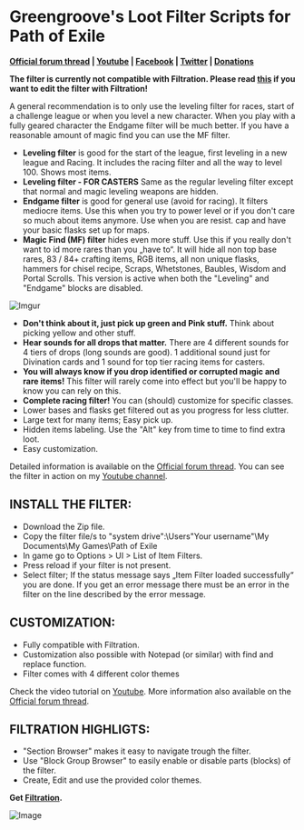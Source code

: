 # Greengroove's Loot Filter Scripts for Path of Exile

**[Official forum thread](https://www.pathofexile.com/forum/view-thread/1566921)
|
[Youtube](https://www.youtube.com/user/Filip303)
|
[Facebook](https://www.facebook.com/GreengroovePOE/)
|
[Twitter](https://twitter.com/GreengroovePOE)
|
[Donations](https://www.paypal.com/cgi-bin/webscr?cmd=_s-xclick&hosted_button_id=ENRA8DXJ9TSBC)**

**The filter is currently not compatible with Filtration. Please read [this](https://github.com/Greengroove/GG-LootFilter/issues/1) if you want to edit the filter with Filtration!**

A general recommendation is to only use the leveling filter for races, start of a challenge league or when you level a new character. When you play with a fully geared character the Endgame filter will be much better. If you have a reasonable amount of magic find you can use the MF filter.

- **Leveling filter** is good for the start of the league, first leveling in a new league and Racing. It includes the racing filter and all the way to level 100. Shows most items.
- **Leveling filter - FOR CASTERS** Same as the regular leveling filter except that normal and magic leveling weapons are hidden.
- **Endgame filter** is good for general use (avoid for racing). It filters mediocre items. Use this when you try to power level or if you don't care so much about items anymore. Use when you are resist. cap and have your basic flasks set up for maps.
- **Magic Find (MF) filter** hides even more stuff. Use this if you really don't want to id more rares than you „have to“. It will hide all non top base rares, 83 / 84+ crafting items, RGB items, all non unique flasks, hammers for chisel recipe, Scraps, Whetstones, Baubles, Wisdom and Portal Scrolls. This version is active when both the "Leveling" and "Endgame" blocks are disabled.

![Imgur](http://i.imgur.com/aU2jxMi.jpg)

- **Don't think about it, just pick up green and Pink stuff.** Think about picking yellow and other stuff.
- **Hear sounds for all drops that matter.** There are 4 different sounds for 4 tiers of drops (long sounds are good). 1 additional sound just for Divination cards and 1 sound for top tier racing items for casters.
- **You will always know if you drop identified or corrupted magic and rare items!** This filter will rarely come into effect but you'll be happy to know you can rely on this.
- **Complete racing filter!** You can (should) customize for specific classes.
- Lower bases and flasks get filtered out as you progress for less clutter.
- Large text for many items; Easy pick up.
- Hidden items labeling. Use the "Alt" key from time to time to find extra loot.
- Easy customization.

Detailed information is available on the [Official forum thread](https://www.pathofexile.com/forum/view-thread/1566921). You can see the filter in action on my [Youtube channel](https://www.youtube.com/user/Filip303).


## INSTALL THE FILTER:

- Download the Zip file.
- Copy the filter file/s to "system drive":\Users\"Your username"\My Documents\My Games\Path of Exile
- In game go to Options > UI > List of Item Filters.
- Press reload if your filter is not present.
- Select filter; If the status message says „Item Filter loaded successfully“ you are done. If you get an error message there must be an error in the filter on the line described by the error message.



## CUSTOMIZATION:

- Fully compatible with Filtration. 
- Customization also possible with Notepad (or similar) with find and replace function.
- Filter comes with 4 different color themes



Check the video tutorial on [Youtube](https://youtu.be/oDu5NT5qdxU). More information also available on the [Official forum thread](https://www.pathofexile.com/forum/view-thread/1566921).



## FILTRATION HIGHLIGTS:
- "Section Browser" makes it easy to navigate trough the filter.
- Use "Block Group Browser" to easily enable or disable parts (blocks) of the filter.
- Create, Edit and use the provided color themes.

**Get [Filtration](https://github.com/ben-wallis/Filtration/releases).**

![Image](http://i.imgur.com/1KeRa4b.png)